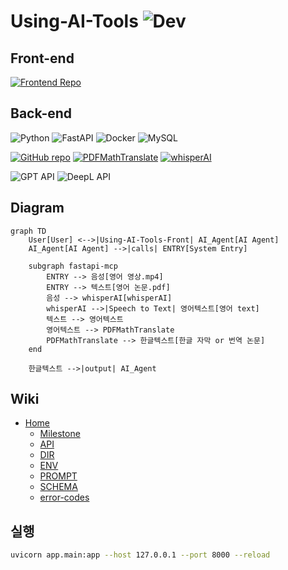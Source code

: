 # Using-AI-Tools ![Dev](https://img.shields.io/badge/Dev-red)
## Front-end
[![Frontend Repo](https://img.shields.io/badge/Frontend-Using--AI--Tools--Front-blue?logo=github)](https://github.com/daehyun99/Using-AI-Tools-Front)

## Back-end
![Python](https://img.shields.io/badge/python-3.10.16-blue)
![FastAPI](https://img.shields.io/badge/FastAPI-%2300C7B7.svg?&logo=fastapi)
![Docker](https://img.shields.io/badge/Docker-blue?logo=docker)
![MySQL](https://img.shields.io/badge/MySQL-005C84?logo=mysql)

[![GitHub repo](https://img.shields.io/badge/ref-fastapi--mcp-black?logo=github)](https://github.com/tadata-org/fastapi_mcp)
[![PDFMathTranslate](https://img.shields.io/badge/ref-PDFMathTranslate-blue?logo=github)](https://github.com/Byaidu/PDFMathTranslate)
[![whisperAI](https://img.shields.io/badge/ref-whisperAI-green?logo=github)](https://github.com/openai/whisper)

![GPT API](https://img.shields.io/badge/GPT--API-FFB6C1?logo=openai)
![DeepL API](https://img.shields.io/badge/DeepL%20API-blue?logo=deepl)

## Diagram
```mermaid
graph TD
    User[User] <-->|Using-AI-Tools-Front| AI_Agent[AI Agent]
    AI_Agent[AI Agent] -->|calls| ENTRY[System Entry]

    subgraph fastapi-mcp
        ENTRY --> 음성[영어 영상.mp4]
        ENTRY --> 텍스트[영어 논문.pdf]
        음성 --> whisperAI[whisperAI]
        whisperAI -->|Speech to Text| 영어텍스트[영어 text]
        텍스트 --> 영어텍스트
        영어텍스트 --> PDFMathTranslate
        PDFMathTranslate --> 한글텍스트[한글 자막 or 번역 논문]
    end

    한글텍스트 -->|output| AI_Agent
```


## Wiki
- [Home](https://github.com/daehyun99/Using-AI-Tools/wiki)
    - [Milestone](https://github.com/daehyun99/Using-AI-Tools/wiki/Milestone)
    - [API](https://github.com/daehyun99/Using-AI-Tools/wiki/API)
    - [DIR](https://github.com/daehyun99/Using-AI-Tools/wiki/DIR)
    - [ENV](https://github.com/daehyun99/Using-AI-Tools/wiki/ENV)
    - [PROMPT](https://github.com/daehyun99/Using-AI-Tools/wiki/PROMPT)
    - [SCHEMA](https://github.com/daehyun99/Using-AI-Tools/wiki/SCHEMA)
    - [error-codes](https://github.com/daehyun99/Using-AI-Tools/wiki/error-codes)

## 실행
```sh
uvicorn app.main:app --host 127.0.0.1 --port 8000 --reload
```